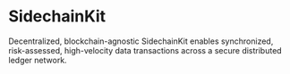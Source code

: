 # SidechainKit
Decentralized, blockchain-agnostic SidechainKit enables synchronized, risk-assessed, high-velocity data transactions across a secure distributed ledger network.

